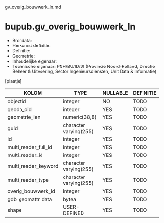 gv_overig_bouwwerk_ln.md

# bupub.gv_overig_bouwwerk_ln


* Brondata: 
* Herkomst definitie: 
* Definitie: 
* Geometrie: 
* Inhoudelijke eigenaar: 
* Technische eigenaar: PNH/BU/ID/DI (Provincie Noord-Holland, Directie Beheer & Uitvoering, Sector Ingenieursdiensten, Unit Data & Informatie)

[plaatje]


|KOLOM                            |TYPE                       |NULLABLE|DEFINITIE|
|------                           |----                       |-----   |-----    |
|objectid                         |integer                    |NO      |TODO|
|geodb_oid                        |integer                    |YES     |TODO|
|geometrie_len                    |numeric(38,8)              |YES     |TODO|
|guid                             |character varying(255)     |YES     |TODO|
|id                               |integer                    |YES     |TODO|
|multi_reader_full_id             |integer                    |YES     |TODO|
|multi_reader_id                  |integer                    |YES     |TODO|
|multi_reader_keyword             |character varying(255)     |YES     |TODO|
|multi_reader_type                |character varying(255)     |YES     |TODO|
|overig_bouwwerk_id               |integer                    |YES     |TODO|
|gdb_geomattr_data                |bytea                      |YES     |TODO|
|shape                            |USER-DEFINED               |YES     |TODO|
